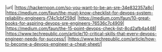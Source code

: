 |url|
|https://hackernoon.com/so-you-want-to-be-an-sre-34e832357a8c|
|https://medium.com/faun/the-must-know-checklist-for-devops-system-reliability-engineers-f74c1cbf259d|
|https://medium.com/faun/10-great-books-for-aspiring-devops-sre-engineers-76536c7c4909|
|https://medium.com/faun/the-15-point-devops-check-list-8cd2afb4a448|
|https://www.techrepublic.com/article/10-critical-skills-that-every-devops-engineer-needs-for-success/|
|https://www.techrepublic.com/article/how-to-become-a-devops-engineer-a-cheat-sheet/|
